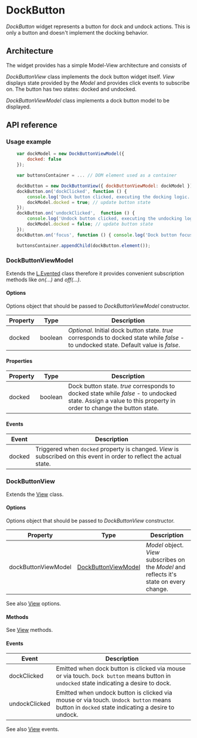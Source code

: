 # DockButton

*DockButton* widget represents a button for dock and undock actions. This is only a button and doesn't implement the docking behavior.

## Architecture

The widget provides has a simple Model-View architecture and consists of

*DockButtonView* class implements the dock button widget itself. *View* displays state provided by the *Model* and provides click events to subscribe on. The button has two states: docked and undocked.

*DockButtonViewModel* class implements a dock button model to be displayed.

## API reference

### Usage example

```javascript
    var dockModel = new DockButtonViewModel({
        docked: false
    });

    var buttonsContainer = ... // DOM element used as a container

    dockButton = new DockButtonView({ dockButtonViewModel: dockModel });
    dockButton.on('dockClicked', function () { 
        console.log('Dock button clicked, executing the docking logic...');
        dockModel.docked = true; // update button state
    });
    dockButton.on('undockClicked',  function () { 
        console.log('Undock button clicked, executing the undocking logic...');
        dockModel.docked = false; // update button state
    });
    dockButton.on('focus', function () { console.log('Dock button focused.'); } );

    buttonsContainer.appendChild(dockButton.element());
```

### DockButtonViewModel <a name="dockButtonViewModel"></a>

Extends the [L.Evented](https://leafletjs.com/reference-1.0.0.html#evented) class therefore it provides convenient subscription methods like *on(...)* and *off(...)*.

#### Options
Options object that should be passed to *DockButtonViewModel* constructor.

| Property | Type | Description |
|---|---|---|
| docked | boolean | *Optional*. Initial dock button state. *true* corresponds to docked state while *false* - to undocked state. Default value is *false*. |

#### Properties <a name="categoryGraphViewModelProperties"></a>

| Property | Type | Description |
|---|---|---|
| docked | boolean | Dock button state. *true* corresponds to docked state while *false* - to undocked state. Assign a value to this property in order to change the button state. |

#### Events

| Event | Description
|---|---|
| docked | Triggered when `docked` property is changed. *View* is subscribed on this event in order to reflect the actual state. |

### DockButtonView

Extends the [View](../../view/view.md) class.

#### Options
Options object that should be passed to *DockButtonView* constructor.

| Property | Type | Description |
|---|---|---|
| dockButtonViewModel | [DockButtonViewModel](#dockButtonViewModel) | *Model* object. *View* subscribes on the *Model* and reflects it's state on every change. |

See also [View](../../view/view.md#options) options.

#### Methods <a name="methods"></a>
See [View](../../view/view.md#methods) methods.

#### Events

| Event | Description
|---|---|
| dockClicked | Emitted when dock button is clicked via mouse or via touch. `Dock button` means button in `undocked` state indicating a desire to dock.  |
| undockClicked | Emitted when undock button is clicked via mouse or via touch. `Undock button` means button in `docked` state indicating a desire to undock. |

See also [View](../../view/view.md#events) events.
